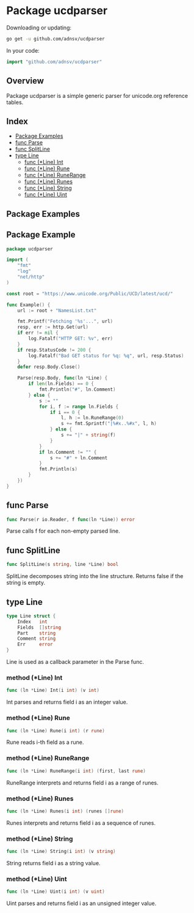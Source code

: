 # Package ucdparser

Downloading or updating:

``` bash
go get -u github.com/adnsv/ucdparser
```

In your code:

``` go
import "github.com/adnsv/ucdparser"
```

## Overview

Package ucdparser is a simple generic parser for
unicode.org reference tables.

## Index

- [Package Examples](#pkgeg)
- [func Parse](#001)
- [func SplitLine](#002)
- [type Line](#003)
  - [func (*Line) Int](#004)
  - [func (*Line) Rune](#005)
  - [func (*Line) RuneRange](#006)
  - [func (*Line) Runes](#007)
  - [func (*Line) String](#008)
  - [func (*Line) Uint](#009)

## <a name='eg'>Package Examples</a>

## Package Example

``` go
package ucdparser

import (
    "fmt"
    "log"
    "net/http"
)

const root = "https://www.unicode.org/Public/UCD/latest/ucd/"

func Example() {
    url := root + "NamesList.txt"

    fmt.Printf("Fetching '%s'...", url)
    resp, err := http.Get(url)
    if err != nil {
        log.Fatalf("HTTP GET: %v", err)
    }
    if resp.StatusCode != 200 {
        log.Fatalf("Bad GET status for %q: %q", url, resp.Status)
    }
    defer resp.Body.Close()

    Parse(resp.Body, func(ln *Line) {
        if len(ln.Fields) == 0 {
            fmt.Println("#", ln.Comment)
        } else {
            s := ""
            for i, f := range ln.Fields {
                if i == 0 {
                    l, h := ln.RuneRange(0)
                    s += fmt.Sprintf("|%#x..%#x", l, h)
                } else {
                    s += "|" + string(f)
                }
            }
            if ln.Comment != "" {
                s += "#" + ln.Comment
            }
            fmt.Println(s)
        }
    })
}
```

## func <a name='001'>Parse</a>

``` go
func Parse(r io.Reader, f func(ln *Line)) error
```

Parse calls f for each non-empty parsed line.

## func <a name='002'>SplitLine</a>

``` go
func SplitLine(s string, line *Line) bool
```

SplitLine decomposes string into the line structure.
Returns false if the string is empty.

## type <a name='003'>Line</a>

``` go
type Line struct {
    Index   int
    Fields  []string
    Part    string
    Comment string
    Err     error
}
```

Line is used as a callback parameter in the Parse func.

### method (*Line) <a name='004'>Int</a>

``` go
func (ln *Line) Int(i int) (v int)
```

Int parses and returns field i as an integer value.

### method (*Line) <a name='005'>Rune</a>

``` go
func (ln *Line) Rune(i int) (r rune)
```

Rune reads i-th field as a rune.

### method (*Line) <a name='006'>RuneRange</a>

``` go
func (ln *Line) RuneRange(i int) (first, last rune)
```

RuneRange interprets and returns field i as a range of runes.

### method (*Line) <a name='007'>Runes</a>

``` go
func (ln *Line) Runes(i int) (runes []rune)
```

Runes interprets and returns field i as a sequence of runes.

### method (*Line) <a name='008'>String</a>

``` go
func (ln *Line) String(i int) (v string)
```

String returns field i as a string value.

### method (*Line) <a name='009'>Uint</a>

``` go
func (ln *Line) Uint(i int) (v uint)
```

Uint parses and returns field i as an unsigned integer value.



